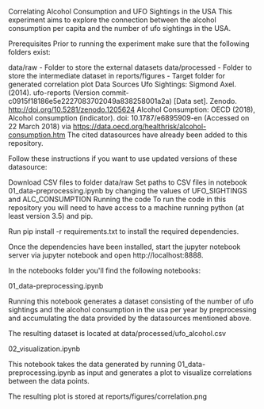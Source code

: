 Correlating Alcohol Consumption and UFO Sightings in the USA
This experiment aims to explore the connection between the alcohol consumption per capita and the number of ufo sightings in the USA.

Prerequisites
Prior to running the experiment make sure that the following folders exist:

data/raw - Folder to store the external datasets
data/processed - Folder to store the intermediate dataset in
reports/figures - Target folder for generated correlation plot
Data Sources
Ufo Sightings: Sigmond Axel. (2014). ufo-reports (Version commit-c0915f18186e5e2227083702049a838258001a2a) [Data set]. Zenodo. http://doi.org/10.5281/zenodo.1205624
Alcohol Consumption: OECD (2018), Alcohol consumption (indicator). doi: 10.1787/e6895909-en (Accessed on 22 March 2018) via https://data.oecd.org/healthrisk/alcohol-consumption.htm
The cited datasources have already been added to this repository.

Follow these instructions if you want to use updated versions of these datasource:

Download CSV files to folder data/raw
Set paths to CSV files in notebook 01_data-preprocessing.ipynb by changing the values of UFO_SIGHTINGS and ALC_CONSUMPTION
Running the code
To run the code in this repository you will need to have access to a machine running python (at least version 3.5) and pip.

Run pip install -r requirements.txt to install the required dependencies.

Once the dependencies have been installed, start the jupyter notebook server via jupyter notebook and open http://localhost:8888.

In the notebooks folder you'll find the following notebooks:

01_data-preprocessing.ipynb

Running this notebook generates a dataset consisting of the number of ufo sightings and the alcohol consumption in the usa per year by preprocessing and accumulating the data provided by the datasources mentioned above.

The resulting dataset is located at data/processed/ufo_alcohol.csv

02_visualization.ipynb

This notebook takes the data generated by running 01_data-preprocessing.ipynb as input and generates a plot to visualize correlations between the data points.

The resulting plot is stored at reports/figures/correlation.png

